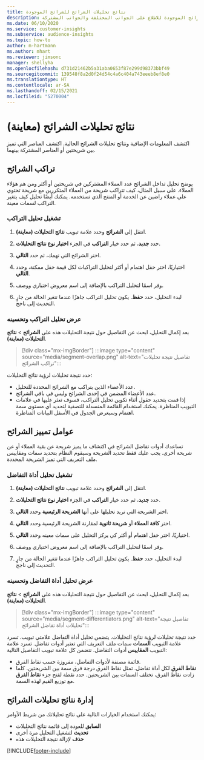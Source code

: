 ```yaml
---
title: نتائج تحليلات الشرائح للشرائح الموجودة
description: احصل على نتائج تحليلات الشرائح الموجودة للاطلاع على الجوانب المختلفة والجوانب المشتركة.
ms.date: 06/10/2020
ms.service: customer-insights
ms.subservice: audience-insights
ms.topic: how-to
author: m-hartmann
ms.author: mhart
ms.reviewer: jimsonc
manager: shellyha
ms.openlocfilehash: d731d21462b5a31aba0653f87e299d98373bbf49
ms.sourcegitcommit: 139548f8a2d0f24d54c4a6c404a743eeeb8ef8e0
ms.translationtype: HT
ms.contentlocale: ar-SA
ms.lasthandoff: 02/15/2021
ms.locfileid: "5270004"
---
```

# <a name="segment-insights-preview"></a>نتائج تحليلات الشرائح (معاينة)

اكتشف المعلومات الإضافية ونتائج تحليلات الشرائح الحالية. اكتشف العناصر التي تميز بين شريحتين أو العناصر المشتركة بينهما.

## <a name="segment-overlap"></a>تراكب الشرائح

يوضح تحليل تداخل الشرائح عدد العملاء المشتركين في شريحتين أو أكثر ومن هم هؤلاء العملاء. على سبيل المثال، كيف تتراكب شريحة من العملاء المتكررين مع شريحة تحتوي على عملاء راضين عن الخدمة أو المنتج الذي تستخدمه.
يمكنك أيضًا تحليل كيف يتغير التراكب لسمات معينة.

### <a name="run-an-overlap-analysis"></a>تشغيل تحليل التراكب

1. انتقل إلى **الشرائح** وحدد علامة تبويب **نتائج التحليلات (معاينة)**.

1. حدد **جديد**، ثم حدد خيار **التراكب** في الجزء **اختيار نوع نتائج التحليلات**.

1. اختر الشرائح التي تهمك، ثم حدد **التالي**.

1. اختياريًا، اختر حقل اهتمام أو أكثر لتحليل التراكبات لكل قيمة حقل ممكنة، وحدد **التالي**.

1. وفر اسمًا لتحليل التراكب بالإضافة إلى اسم معروض اختياري ووصف.

1. لبدء التحليل، حدد **حفظ**. يكون تحليل التراكب جاهزًا عندما تتغير الحالة من جارٍ التحديث إلى ناجح.

### <a name="view-and-optimize-an-overlap-analysis"></a>عرض تحليل التراكب وتحسينه

بعد إكمال التحليل، ابحث عن التفاصيل حول نتيجة التحليلات هذه على **الشرائح** > **نتائج التحليلات (معاينة)**.

> [!div class="mx-imgBorder"]
> :::image type="content" source="media/segment-overlap.png" alt-text="تفاصيل نتيجة تحليلات تراكب الشرائح":::

حدد نتيجة تحليلات لرؤية نتائج التحليلات:

- عدد الأعضاء الذين يتراكب مع الشرائح المحددة للتحليل.
- عدد الأعضاء المضمن في إحدى الشرائح وليس في باقي الشرائح.
- إذا قمت بتحديد حقول أثناء تكوين تحليل التراكب، فسوف تعثر عليها في علامات التبويب المناظرة. يمكنك استخدام القائمة المنسدلة للتصفية لتحديد أي مستوى سمة اهتمام وسيعرض الجدول في الأسفل البيانات المناظرة.

## <a name="segment-differentiators"></a>عوامل تمييز الشرائح

تساعدك أدوات تفاضل الشرائح في اكتشاف ما يميز شريحة عن بقية العملاء أو عن شريحة أخرى. يجب عليك فقط تحديد الشريحة وسيقوم النظام بتحديد سمات ومقاييس ملف التعريف التي تميز الشريحة المحددة.

### <a name="run-a-differentiator-analysis"></a>تشغيل تحليل أداة التفاضل

1. انتقل إلى **الشرائح** وحدد علامة تبويب **نتائج التحليلات (معاينة)**.

1. حدد **جديد**، ثم حدد خيار **التراكب** في الجزء **اختيار نوع نتائج التحليلات**.

1. اختر الشريحة التي تريد تحليلها على أنها **الشريحة الرئيسية** وحدد **التالي**.

1. اختر **كافة العملاء** أو **شريحة ثانوية** لمقارنة الشريحة الرئيسية وحدد **التالي**.

1. اختياريًا، اختر حقل اهتمام أو أكثر كي يركز التحليل على سمات معينه وحدد **التالي**.

1. وفر اسمًا لتحليل التراكب بالإضافة إلى اسم معروض اختياري ووصف.

1. لبدء التحليل، حدد **حفظ**. يكون تحليل التراكب جاهزًا عندما تتغير الحالة من جارٍ التحديث إلى ناجح.

### <a name="view-and-optimize-a-differentiators-analysis"></a>عرض تحليل أداة التفاضل وتحسينه

بعد إكمال التحليل، ابحث عن التفاصيل حول نتيجة التحليلات هذه على **الشرائح** > **نتائج التحليلات (معاينة)**.

> [!div class="mx-imgBorder"]
> :::image type="content" source="media/segment-differentiators.png" alt-text="تفاصيل نتيجة تحليلات أداة تفاضل الشرائح":::

حدد نتيجة تحليلات لرؤية نتائج التحليلات. يتضمن تحليل أداة التفاضل علامتي تبويب. تسرد علامة التبويب **السمات** سمات ملف التعريف التي تعتبر أدوات تفاضل. تسرد علامة التبويب **المقاييس** أدوات التفاضل. تتضمن كل علامة تبويب التفاصيل التالية:

- قائمة مصنفة لأدوات التفاضل، مفروزة حسب نقاط الفرق.
- **نقاط الفرق** لكل أداة تفاضل. تمثل نقاط الفرق درجة فرق سمة بين الشريحتين. كلما زادت نقاط الفرق، تختلف السمات بين الشريحتين. حدد نقطة لفتح جزء **نقاط الفرق** مع توزيع القيم لهذه السمة.

## <a name="manage-segment-insights"></a>إدارة نتائج تحليلات الشرائح

يمكنك استخدام الخيارات التالية على نتائج تحليلاتك من شريط الأوامر:

- **السابق** للعودة إلى قائمة نتائج التحليلات
- **تحديث** لتشغيل التحليل مرة أخرى
- **حذف** لإزالة نتيجة التحليلات هذه


[!INCLUDE[footer-include](../includes/footer-banner.md)]